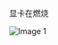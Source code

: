 显卡在燃烧

![Image 1](https://files.e5n.cc/media_attachments/files/114/788/529/038/415/241/original/9d87f84eb2abeded.jpg)